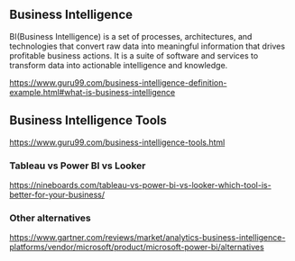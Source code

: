 ## Business Intelligence

BI(Business Intelligence) is a set of processes, architectures, and technologies that convert raw data into meaningful information that drives profitable business actions. It is a suite of software and services to transform data into actionable intelligence and knowledge.


https://www.guru99.com/business-intelligence-definition-example.html#what-is-business-intelligence

## Business Intelligence Tools

https://www.guru99.com/business-intelligence-tools.html

### Tableau vs Power BI vs Looker

https://nineboards.com/tableau-vs-power-bi-vs-looker-which-tool-is-better-for-your-business/

### Other alternatives

https://www.gartner.com/reviews/market/analytics-business-intelligence-platforms/vendor/microsoft/product/microsoft-power-bi/alternatives
